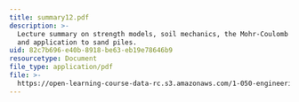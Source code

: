 ```yaml
---
title: summary12.pdf
description: >-
  Lecture summary on strength models, soil mechanics, the Mohr-Coulomb model,
  and application to sand piles.
uid: 82c7b696-e40b-8918-be63-eb19e78646b9
resourcetype: Document
file_type: application/pdf
file: >-
  https://open-learning-course-data-rc.s3.amazonaws.com/1-050-engineering-mechanics-i-fall-2007/82c7b696e40b8918be63eb19e78646b9_summary12.pdf
---
```

